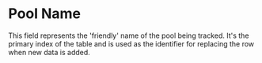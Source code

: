 # Pool Name

This field represents the 'friendly' name of the pool being tracked. It's the primary index of the table and is used as the identifier for replacing the row when new data is added.